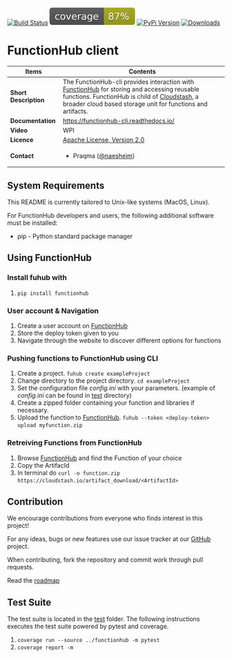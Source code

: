 [![Build Status](http://217.172.12.165:8080/buildStatus/icon?job=PRQ%2FFunctionHub-client%2Fradon-functionhub-client)](http://217.172.12.165:8080/job/PRQ/job/FunctionHub-client/job/radon-functionhub-client/)
[![coverage](test/.coverage-badge.svg?style=flat)](http://shields.io/)
[![PyPi Version](https://img.shields.io/pypi/v/functionhub.svg)](https://pypi.python.org/pypi/functionhub/)
[![Downloads](https://pepy.tech/badge/functionhub)](https://pepy.tech/project/functionhub)


# FunctionHub client 

| Items                    | Contents                                                     |
| ------------------------ | ------------------------------------------------------------ |
| **Short Description**    | The FunctionHub-cli provides interaction with [FunctionHub](https://cloudstash.io) for storing and accessing reusable functions. FunctionHub is child of [Cloudstash](https://cloudstash.io), a broader cloud based storage unit for functions and artifacts. |
| **Documentation** | https://functionhub-cli.readthedocs.io/|
| **Video** | WPI  |
| **Licence** | [Apache License, Version 2.0](https://opensource.org/licenses/Apache-2.0) |
| **Contact**              | <ul><li> Praqma ([@naesheim](https://github.com/naesheim)) </li></ul> |

## System Requirements
This README is currently tailored to Unix-like systems (MacOS, Linux). 

For FunctionHub developers and users, the following additional software must be installed: 

 - pip - Python standard package manager 
 

## Using  FunctionHub
### Install fuhub with 

1. ``pip install functionhub``


### User account & Navigation
1.  Create a user account on [FunctionHub](https://cloudstash.io)
2.  Store the deploy token given to you
3.  Navigate through the website to discover different options for functions

### Pushing functions to FunctionHub using CLI

1. Create a project. ``fuhub create exampleProject`` 
2. Change directory to the project directory. ``cd exampleProject``
3. Set the configuration file _config.ini_ with your parameters. (example of _config.ini_ can be found  in [test](test/) directory)
4. Create a zipped folder containing your function and libraries if necessary.
5. Upload the function to [FunctionHub](https://cloudstash.io). ``fuhub --token <deploy-token> upload myfunction.zip`` 

### Retreiving Functions from FunctionHub 

1. Browse [FunctionHub](https://cloudstash.io) and find the Function of your choice
2. Copy the ArtifacId
3. In terminal do ``curl -o function.zip https://cloudstash.io/artifact_download/<ArtifactId> ``


## Contribution
We encourage contributions from everyone who finds interest in this project!

For any ideas, bugs or new features use our issue tracker at our  [GitHub](https://github.com/radon-h2020/functionHub-client/issues)  project.

When contributing, fork the repository and commit work through pull requests.

Read the [roadmap](ROADMAP.md)


## Test Suite
The test suite is located in the [test](test) folder. The following instructions executes the test suite powered by pytest and coverage.
1. ``coverage run --source ../functionhub -m pytest ``
2. ``coverage report -m``



